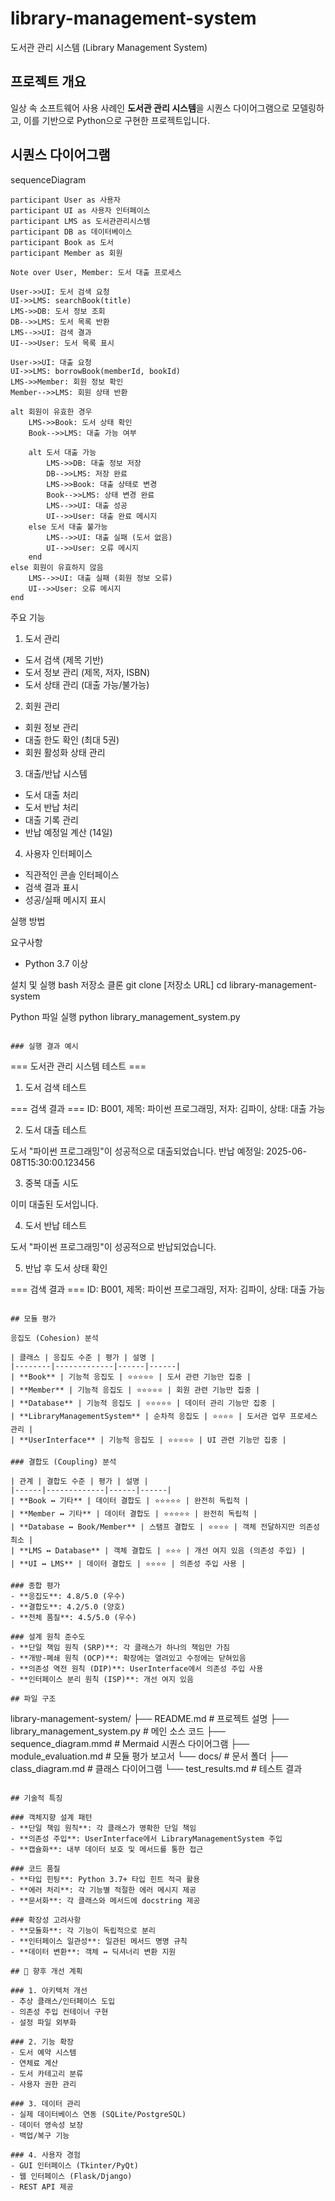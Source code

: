# library-management-system
도서관 관리 시스템 (Library Management System)

## 프로젝트 개요

일상 속 소프트웨어 사용 사례인 **도서관 관리 시스템**을 시퀀스 다이어그램으로 모델링하고, 이를 기반으로 Python으로 구현한 프로젝트입니다.

## 시퀀스 다이어그램

sequenceDiagram

    participant User as 사용자
    participant UI as 사용자 인터페이스
    participant LMS as 도서관관리시스템
    participant DB as 데이터베이스
    participant Book as 도서
    participant Member as 회원

    Note over User, Member: 도서 대출 프로세스
    
    User->>UI: 도서 검색 요청
    UI->>LMS: searchBook(title)
    LMS->>DB: 도서 정보 조회
    DB-->>LMS: 도서 목록 반환
    LMS-->>UI: 검색 결과
    UI-->>User: 도서 목록 표시
    
    User->>UI: 대출 요청
    UI->>LMS: borrowBook(memberId, bookId)
    LMS->>Member: 회원 정보 확인
    Member-->>LMS: 회원 상태 반환
    
    alt 회원이 유효한 경우
        LMS->>Book: 도서 상태 확인
        Book-->>LMS: 대출 가능 여부
        
        alt 도서 대출 가능
            LMS->>DB: 대출 정보 저장
            DB-->>LMS: 저장 완료
            LMS->>Book: 대출 상태로 변경
            Book-->>LMS: 상태 변경 완료
            LMS-->>UI: 대출 성공
            UI-->>User: 대출 완료 메시지
        else 도서 대출 불가능
            LMS-->>UI: 대출 실패 (도서 없음)
            UI-->>User: 오류 메시지
        end
    else 회원이 유효하지 않음
        LMS-->>UI: 대출 실패 (회원 정보 오류)
        UI-->>User: 오류 메시지
    end

주요 기능

1. 도서 관리
- 도서 검색 (제목 기반)
- 도서 정보 관리 (제목, 저자, ISBN)
- 도서 상태 관리 (대출 가능/불가능)

2. 회원 관리
- 회원 정보 관리
- 대출 한도 확인 (최대 5권)
- 회원 활성화 상태 관리

3. 대출/반납 시스템
- 도서 대출 처리
- 도서 반납 처리
- 대출 기록 관리
- 반납 예정일 계산 (14일)

4. 사용자 인터페이스
- 직관적인 콘솔 인터페이스
- 검색 결과 표시
- 성공/실패 메시지 표시

실행 방법

요구사항
- Python 3.7 이상

설치 및 실행
bash
저장소 클론
git clone [저장소 URL]
cd library-management-system

Python 파일 실행
python library_management_system.py
```

### 실행 결과 예시
```
=== 도서관 관리 시스템 테스트 ===

1. 도서 검색 테스트

=== 검색 결과 ===
ID: B001, 제목: 파이썬 프로그래밍, 저자: 김파이, 상태: 대출 가능

2. 도서 대출 테스트

도서 "파이썬 프로그래밍"이 성공적으로 대출되었습니다.
반납 예정일: 2025-06-08T15:30:00.123456

3. 중복 대출 시도

이미 대출된 도서입니다.

4. 도서 반납 테스트

도서 "파이썬 프로그래밍"이 성공적으로 반납되었습니다.

5. 반납 후 도서 상태 확인

=== 검색 결과 ===
ID: B001, 제목: 파이썬 프로그래밍, 저자: 김파이, 상태: 대출 가능
```

## 모듈 평가

응집도 (Cohesion) 분석

| 클래스 | 응집도 수준 | 평가 | 설명 |
|--------|-------------|------|------|
| **Book** | 기능적 응집도 | ⭐⭐⭐⭐⭐ | 도서 관련 기능만 집중 |
| **Member** | 기능적 응집도 | ⭐⭐⭐⭐⭐ | 회원 관련 기능만 집중 |
| **Database** | 기능적 응집도 | ⭐⭐⭐⭐⭐ | 데이터 관리 기능만 집중 |
| **LibraryManagementSystem** | 순차적 응집도 | ⭐⭐⭐⭐ | 도서관 업무 프로세스 관리 |
| **UserInterface** | 기능적 응집도 | ⭐⭐⭐⭐⭐ | UI 관련 기능만 집중 |

### 결합도 (Coupling) 분석

| 관계 | 결합도 수준 | 평가 | 설명 |
|------|-------------|------|------|
| **Book ↔ 기타** | 데이터 결합도 | ⭐⭐⭐⭐⭐ | 완전히 독립적 |
| **Member ↔ 기타** | 데이터 결합도 | ⭐⭐⭐⭐⭐ | 완전히 독립적 |
| **Database ↔ Book/Member** | 스탬프 결합도 | ⭐⭐⭐⭐ | 객체 전달하지만 의존성 최소 |
| **LMS ↔ Database** | 객체 결합도 | ⭐⭐⭐ | 개선 여지 있음 (의존성 주입) |
| **UI ↔ LMS** | 데이터 결합도 | ⭐⭐⭐⭐ | 의존성 주입 사용 |

### 종합 평가
- **응집도**: 4.8/5.0 (우수)
- **결합도**: 4.2/5.0 (양호)
- **전체 품질**: 4.5/5.0 (우수)

### 설계 원칙 준수도
- **단일 책임 원칙 (SRP)**: 각 클래스가 하나의 책임만 가짐
- **개방-폐쇄 원칙 (OCP)**: 확장에는 열려있고 수정에는 닫혀있음
- **의존성 역전 원칙 (DIP)**: UserInterface에서 의존성 주입 사용
- **인터페이스 분리 원칙 (ISP)**: 개선 여지 있음

## 파일 구조

```
library-management-system/
├── README.md                     # 프로젝트 설명
├── library_management_system.py  # 메인 소스 코드
├── sequence_diagram.mmd          # Mermaid 시퀀스 다이어그램
├── module_evaluation.md          # 모듈 평가 보고서
└── docs/                        # 문서 폴더
    ├── class_diagram.md         # 클래스 다이어그램
    └── test_results.md          # 테스트 결과
```

## 기술적 특징

### 객체지향 설계 패턴
- **단일 책임 원칙**: 각 클래스가 명확한 단일 책임
- **의존성 주입**: UserInterface에서 LibraryManagementSystem 주입
- **캡슐화**: 내부 데이터 보호 및 메서드를 통한 접근

### 코드 품질
- **타입 힌팅**: Python 3.7+ 타입 힌트 적극 활용
- **에러 처리**: 각 기능별 적절한 에러 메시지 제공
- **문서화**: 각 클래스와 메서드에 docstring 제공

### 확장성 고려사항
- **모듈화**: 각 기능이 독립적으로 분리
- **인터페이스 일관성**: 일관된 메서드 명명 규칙
- **데이터 변환**: 객체 ↔ 딕셔너리 변환 지원

## 🚀 향후 개선 계획

### 1. 아키텍처 개선
- 추상 클래스/인터페이스 도입
- 의존성 주입 컨테이너 구현
- 설정 파일 외부화

### 2. 기능 확장
- 도서 예약 시스템
- 연체료 계산
- 도서 카테고리 분류
- 사용자 권한 관리

### 3. 데이터 관리
- 실제 데이터베이스 연동 (SQLite/PostgreSQL)
- 데이터 영속성 보장
- 백업/복구 기능

### 4. 사용자 경험
- GUI 인터페이스 (Tkinter/PyQt)
- 웹 인터페이스 (Flask/Django)
- REST API 제공
